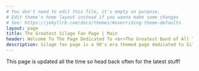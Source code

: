```yaml
---
# You don't need to edit this file, it's empty on purpose.
# Edit theme's home layout instead if you wanna make some changes
# See: https://jekyllrb.com/docs/themes/#overriding-theme-defaults
layout: page
title: The Greatest Silage Fan Page | Main
header: Welcome To The Page Dedicated To <br>The Greatest Band of All Time Silage!
description: Silage fan page is a 90's era themed page dedicated to Silage.
---
```


This page is updated all the time so head back often for the latest stuff!
